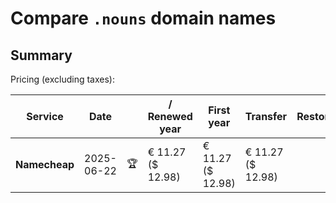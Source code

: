 # Compare `.nouns` domain names

## Summary

Pricing (excluding taxes):

| Service | Date |  | / Renewed year | First year | Transfer | Restoration |
|--|--|--|--|--|--|--|
| **Namecheap** | 2025-06-22 | 🏆 | € 11.27<br>($ 12.98) | € 11.27<br>($ 12.98) | € 11.27<br>($ 12.98) |  |
